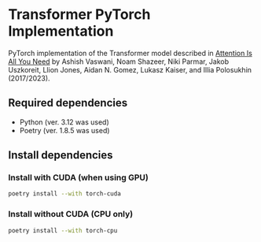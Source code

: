 # Transformer PyTorch Implementation

PyTorch implementation of the Transformer model described in [Attention Is All You Need](https://arxiv.org/abs/1706.03762) by Ashish Vaswani, Noam Shazeer, Niki Parmar, Jakob Uszkoreit, Llion Jones, Aidan N. Gomez, Lukasz Kaiser, and Illia Polosukhin (2017/2023).

## Required dependencies
- Python (ver. 3.12 was used)
- Poetry (ver. 1.8.5 was used)

## Install dependencies
### Install with CUDA (when using GPU)
```bash
poetry install --with torch-cuda
```

### Install without CUDA (CPU only)
```bash
poetry install --with torch-cpu
```
